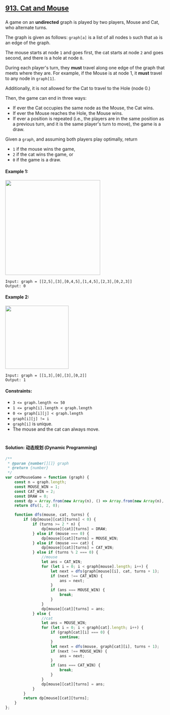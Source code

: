 ## [913. Cat and Mouse](https://leetcode.com/problems/cat-and-mouse/)

###

A game on an **undirected** graph is played by two players, Mouse and Cat, who alternate turns.

The graph is given as follows: `graph[a]` is a list of all nodes `b` such that `ab` is an edge of the graph.

The mouse starts at node `1` and goes first, the cat starts at node `2` and goes second, and there is a hole at node `0`.

During each player's turn, they **must** travel along one edge of the graph that meets where they are. For example, if the Mouse is at node 1, it **must** travel to any node in `graph[1]`.

Additionally, it is not allowed for the Cat to travel to the Hole (node 0.)

Then, the game can end in three ways:

-   If ever the Cat occupies the same node as the Mouse, the Cat wins.
-   If ever the Mouse reaches the Hole, the Mouse wins.
-   If ever a position is repeated (i.e., the players are in the same position as a previous turn, and it is the same player's turn to move), the game is a draw.

Given a `graph`, and assuming both players play optimally, return

-   `1` if the mouse wins the game,
-   `2` if the cat wins the game, or
-   `0` if the game is a draw.

#### Example 1:

<img src="https://assets.leetcode.com/uploads/2020/11/17/cat1.jpg" width="300">

```
Input: graph = [[2,5],[3],[0,4,5],[1,4,5],[2,3],[0,2,3]]
Output: 0
```

#### Example 2:

<img src="https://assets.leetcode.com/uploads/2020/11/17/cat2.jpg" width="200">

```
Input: graph = [[1,3],[0],[3],[0,2]]
Output: 1
```

#### Constraints:

-   `3 <= graph.length <= 50`
-   `1 <= graph[i].length < graph.length`
-   `0 <= graph[i][j] < graph.length`
-   `graph[i][j] != i`
-   `graph[i]` is unique.
-   The mouse and the cat can always move.

#

#### Solution: 动态规划 (Dynamic Programming)

```js
/**
 * @param {number[][]} graph
 * @return {number}
 */
var catMouseGame = function (graph) {
    const n = graph.length;
    const MOUSE_WIN = 1;
    const CAT_WIN = 2;
    const DRAW = 0;
    const dp = Array.from(new Array(n), () => Array.from(new Array(n), () => new Array(2 * n + 1).fill(-1)));
    return dfs(1, 2, 0);

    function dfs(mouse, cat, turns) {
        if (dp[mouse][cat][turns] < 0) {
            if (turns >= 2 * n) {
                dp[mouse][cat][turns] = DRAW;
            } else if (mouse === 0) {
                dp[mouse][cat][turns] = MOUSE_WIN;
            } else if (mouse === cat) {
                dp[mouse][cat][turns] = CAT_WIN;
            } else if (turns % 2 === 0) {
                //mouse
                let ans = CAT_WIN;
                for (let i = 0; i < graph[mouse].length; i++) {
                    let next = dfs(graph[mouse][i], cat, turns + 1);
                    if (next !== CAT_WIN) {
                        ans = next;
                    }
                    if (ans === MOUSE_WIN) {
                        break;
                    }
                }
                dp[mouse][cat][turns] = ans;
            } else {
                //cat
                let ans = MOUSE_WIN;
                for (let i = 0; i < graph[cat].length; i++) {
                    if (graph[cat][i] === 0) {
                        continue;
                    }
                    let next = dfs(mouse, graph[cat][i], turns + 1);
                    if (next !== MOUSE_WIN) {
                        ans = next;
                    }
                    if (ans === CAT_WIN) {
                        break;
                    }
                }
                dp[mouse][cat][turns] = ans;
            }
        }
        return dp[mouse][cat][turns];
    }
};
```
